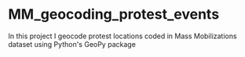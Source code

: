 # MM_geocoding_protest_events

In this project I geocode protest locations coded in Mass Mobilizations dataset using Python's GeoPy package
